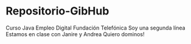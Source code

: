 # Repositorio-GibHub
Curso Java Empleo Digital Fundación Telefónica
Soy una segunda línea
Estamos en clase con Janire y Andrea
Quiero dominos!
